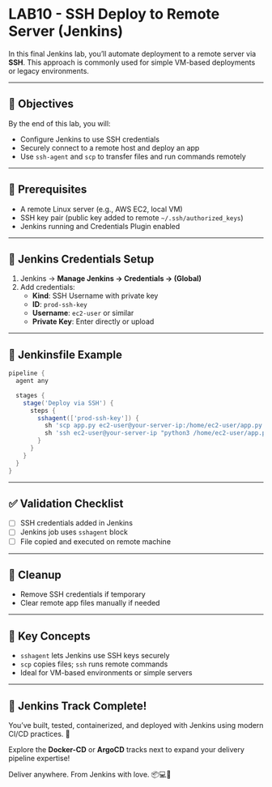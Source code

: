 # LAB10 - SSH Deploy to Remote Server (Jenkins)

In this final Jenkins lab, you’ll automate deployment to a remote server via **SSH**. This approach is commonly used for simple VM-based deployments or legacy environments.

---

## 🎯 Objectives

By the end of this lab, you will:
- Configure Jenkins to use SSH credentials
- Securely connect to a remote host and deploy an app
- Use `ssh-agent` and `scp` to transfer files and run commands remotely

---

## 🧰 Prerequisites

- A remote Linux server (e.g., AWS EC2, local VM)
- SSH key pair (public key added to remote `~/.ssh/authorized_keys`)
- Jenkins running and Credentials Plugin enabled

---

## 🔧 Jenkins Credentials Setup

1. Jenkins → **Manage Jenkins → Credentials → (Global)**
2. Add credentials:
   - **Kind**: SSH Username with private key
   - **ID**: `prod-ssh-key`
   - **Username**: `ec2-user` or similar
   - **Private Key**: Enter directly or upload

---

## 📄 Jenkinsfile Example
```groovy
pipeline {
  agent any

  stages {
    stage('Deploy via SSH') {
      steps {
        sshagent(['prod-ssh-key']) {
          sh 'scp app.py ec2-user@your-server-ip:/home/ec2-user/app.py'
          sh 'ssh ec2-user@your-server-ip "python3 /home/ec2-user/app.py"'
        }
      }
    }
  }
}
```

---

## ✅ Validation Checklist

- [ ] SSH credentials added in Jenkins
- [ ] Jenkins job uses `sshagent` block
- [ ] File copied and executed on remote machine

---

## 🧹 Cleanup
- Remove SSH credentials if temporary
- Clear remote app files manually if needed

---

## 🧠 Key Concepts

- `sshagent` lets Jenkins use SSH keys securely
- `scp` copies files; `ssh` runs remote commands
- Ideal for VM-based environments or simple servers

---

## 🎉 Jenkins Track Complete!
You’ve built, tested, containerized, and deployed with Jenkins using modern CI/CD practices. 🚀

Explore the **Docker-CD** or **ArgoCD** tracks next to expand your delivery pipeline expertise!

Deliver anywhere. From Jenkins with love. 📦💻🔑

